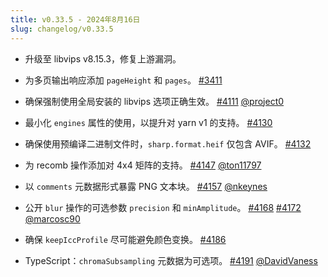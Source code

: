 ```yaml
---
title: v0.33.5 - 2024年8月16日
slug: changelog/v0.33.5
---
```


* 升级至 libvips v8.15.3，修复上游漏洞。

* 为多页输出响应添加 `pageHeight` 和 `pages`。
  [#3411](https://github.com/lovell/sharp/issues/3411)

* 确保强制使用全局安装的 libvips 选项正确生效。
  [#4111](https://github.com/lovell/sharp/pull/4111)
  [@project0](https://github.com/project0)

* 最小化 `engines` 属性的使用，以提升对 yarn v1 的支持。
  [#4130](https://github.com/lovell/sharp/issues/4130)

* 确保使用预编译二进制文件时，`sharp.format.heif` 仅包含 AVIF。
  [#4132](https://github.com/lovell/sharp/issues/4132)

* 为 recomb 操作添加对 4x4 矩阵的支持。
  [#4147](https://github.com/lovell/sharp/pull/4147)
  [@ton11797](https://github.com/ton11797)

* 以 `comments` 元数据形式暴露 PNG 文本块。
  [#4157](https://github.com/lovell/sharp/pull/4157)
  [@nkeynes](https://github.com/nkeynes)

* 公开 `blur` 操作的可选参数 `precision` 和 `minAmplitude`。
  [#4168](https://github.com/lovell/sharp/pull/4168)
  [#4172](https://github.com/lovell/sharp/pull/4172)
  [@marcosc90](https://github.com/marcosc90)

* 确保 `keepIccProfile` 尽可能避免颜色变换。
  [#4186](https://github.com/lovell/sharp/issues/4186)

* TypeScript：`chromaSubsampling` 元数据为可选项。
  [#4191](https://github.com/lovell/sharp/pull/4191)
  [@DavidVaness](https://github.com/DavidVaness)